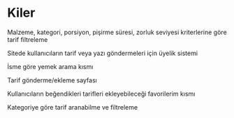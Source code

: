 # Kiler
Malzeme, kategori, porsiyon, pişirme süresi, zorluk seviyesi kriterlerine göre tarif filtreleme

Sitede kullanıcıların tarif veya yazı göndermeleri için üyelik sistemi 

İsme göre yemek arama kısmı

Tarif gönderme/ekleme sayfası

Kullanıcıların beğendikleri tarifleri ekleyebileceği favorilerim kısmı 

Kategoriye göre tarif aranabilme ve filtreleme 
